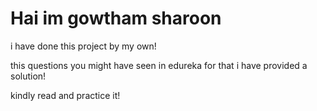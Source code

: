 # Hai im gowtham sharoon
i have done this project by my own!

this questions you might have seen in edureka
for that i have provided a solution!

kindly read and practice it!
